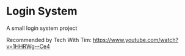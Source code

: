 # Login System
A small login system project

Recommended by Tech With Tim: https://www.youtube.com/watch?v=1HHRWg--Ce4
